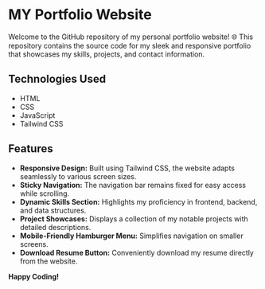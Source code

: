 # MY Portfolio Website

Welcome to the GitHub repository of my personal portfolio website! 🌐 This repository contains the source code for my sleek and responsive portfolio that showcases my skills, projects, and contact information.

## Technologies Used

- HTML
- CSS
- JavaScript
- Tailwind CSS

## Features

- **Responsive Design:** Built using Tailwind CSS, the website adapts seamlessly to various screen sizes.
- **Sticky Navigation:** The navigation bar remains fixed for easy access while scrolling.
- **Dynamic Skills Section:** Highlights my proficiency in frontend, backend, and data structures.
- **Project Showcases:** Displays a collection of my notable projects with detailed descriptions.
- **Mobile-Friendly Hamburger Menu:** Simplifies navigation on smaller screens.
- **Download Resume Button:** Conveniently download my resume directly from the website.

**Happy Coding!**
